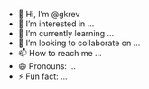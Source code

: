 - 👋 Hi, I’m @gkrev
- 👀 I’m interested in ...
- 🌱 I’m currently learning ...
- 💞️ I’m looking to collaborate on ...
- 📫 How to reach me ...
- 😄 Pronouns: ...
- ⚡ Fun fact: ...

<!---
gkrev/gkrev is a ✨ special ✨ repository because its `README.md` (this file) appears on your GitHub profile.
You can click the Preview link to take a look at your changes.
--->

